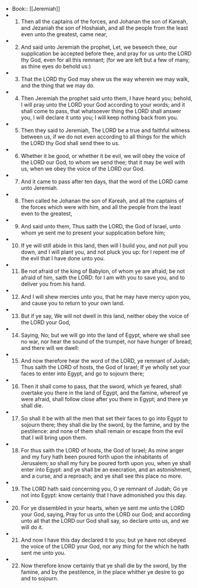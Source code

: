 - Book:: [[Jeremiah]]
- 1. Then all the captains of the forces, and Johanan the son of Kareah, and Jezaniah the son of Hoshaiah, and all the people from the least even unto the greatest, came near,
- 2. And said unto Jeremiah the prophet, Let, we beseech thee, our supplication be accepted before thee, and pray for us unto the LORD thy God, even for all this remnant; (for we are left but a few of many, as thine eyes do behold us:)
- 3. That the LORD thy God may shew us the way wherein we may walk, and the thing that we may do.
- 4. Then Jeremiah the prophet said unto them, I have heard you; behold, I will pray unto the LORD your God according to your words; and it shall come to pass, that whatsoever thing the LORD shall answer you, I will declare it unto you; I will keep nothing back from you.
- 5. Then they said to Jeremiah, The LORD be a true and faithful witness between us, if we do not even according to all things for the which the LORD thy God shall send thee to us.
- 6. Whether it be good, or whether it be evil, we will obey the voice of the LORD our God, to whom we send thee; that it may be well with us, when we obey the voice of the LORD our God.
- 7. And it came to pass after ten days, that the word of the LORD came unto Jeremiah.
- 8. Then called he Johanan the son of Kareah, and all the captains of the forces which were with him, and all the people from the least even to the greatest,
- 9. And said unto them, Thus saith the LORD, the God of Israel, unto whom ye sent me to present your supplication before him;
- 10. If ye will still abide in this land, then will I build you, and not pull you down, and I will plant you, and not pluck you up: for I repent me of the evil that I have done unto you.
- 11. Be not afraid of the king of Babylon, of whom ye are afraid; be not afraid of him, saith the LORD: for I am with you to save you, and to deliver you from his hand.
- 12. And I will shew mercies unto you, that he may have mercy upon you, and cause you to return to your own land.
- 13. But if ye say, We will not dwell in this land, neither obey the voice of the LORD your God,
- 14. Saying, No; but we will go into the land of Egypt, where we shall see no war, nor hear the sound of the trumpet, nor have hunger of bread; and there will we dwell:
- 15. And now therefore hear the word of the LORD, ye remnant of Judah; Thus saith the LORD of hosts, the God of Israel; If ye wholly set your faces to enter into Egypt, and go to sojourn there;
- 16. Then it shall come to pass, that the sword, which ye feared, shall overtake you there in the land of Egypt, and the famine, whereof ye were afraid, shall follow close after you there in Egypt; and there ye shall die.
- 17. So shall it be with all the men that set their faces to go into Egypt to sojourn there; they shall die by the sword, by the famine, and by the pestilence: and none of them shall remain or escape from the evil that I will bring upon them.
- 18. For thus saith the LORD of hosts, the God of Israel; As mine anger and my fury hath been poured forth upon the inhabitants of Jerusalem; so shall my fury be poured forth upon you, when ye shall enter into Egypt: and ye shall be an execration, and an astonishment, and a curse, and a reproach; and ye shall see this place no more.
- 19. The LORD hath said concerning you, O ye remnant of Judah; Go ye not into Egypt: know certainly that I have admonished you this day.
- 20. For ye dissembled in your hearts, when ye sent me unto the LORD your God, saying, Pray for us unto the LORD our God; and according unto all that the LORD our God shall say, so declare unto us, and we will do it.
- 21. And now I have this day declared it to you; but ye have not obeyed the voice of the LORD your God, nor any thing for the which he hath sent me unto you.
- 22. Now therefore know certainly that ye shall die by the sword, by the famine, and by the pestilence, in the place whither ye desire to go and to sojourn.
